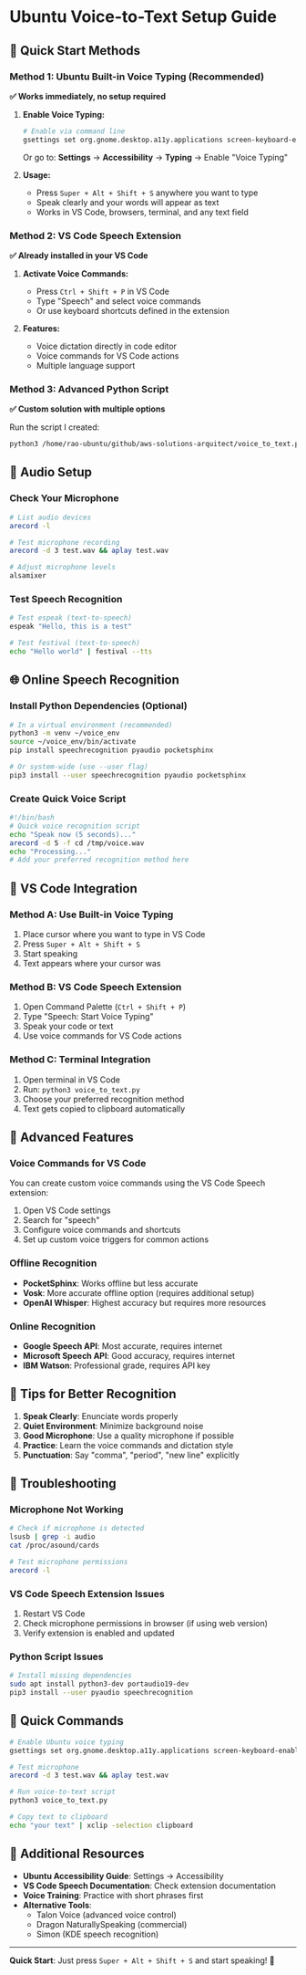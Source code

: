 # Ubuntu Voice-to-Text Setup Guide

## 🎤 Quick Start Methods

### Method 1: Ubuntu Built-in Voice Typing (Recommended)
**✅ Works immediately, no setup required**

1. **Enable Voice Typing:**
   ```bash
   # Enable via command line
   gsettings set org.gnome.desktop.a11y.applications screen-keyboard-enabled true
   ```
   
   Or go to: **Settings** → **Accessibility** → **Typing** → Enable "Voice Typing"

2. **Usage:**
   - Press `Super + Alt + Shift + S` anywhere you want to type
   - Speak clearly and your words will appear as text
   - Works in VS Code, browsers, terminal, and any text field

### Method 2: VS Code Speech Extension
**✅ Already installed in your VS Code**

1. **Activate Voice Commands:**
   - Press `Ctrl + Shift + P` in VS Code
   - Type "Speech" and select voice commands
   - Or use keyboard shortcuts defined in the extension

2. **Features:**
   - Voice dictation directly in code editor
   - Voice commands for VS Code actions
   - Multiple language support

### Method 3: Advanced Python Script
**✅ Custom solution with multiple options**

Run the script I created:
```bash
python3 /home/rao-ubuntu/github/aws-solutions-arquitect/voice_to_text.py
```

## 🔧 Audio Setup

### Check Your Microphone
```bash
# List audio devices
arecord -l

# Test microphone recording
arecord -d 3 test.wav && aplay test.wav

# Adjust microphone levels
alsamixer
```

### Test Speech Recognition
```bash
# Test espeak (text-to-speech)
espeak "Hello, this is a test"

# Test festival (text-to-speech)
echo "Hello world" | festival --tts
```

## 🌐 Online Speech Recognition

### Install Python Dependencies (Optional)
```bash
# In a virtual environment (recommended)
python3 -m venv ~/voice_env
source ~/voice_env/bin/activate
pip install speechrecognition pyaudio pocketsphinx

# Or system-wide (use --user flag)
pip3 install --user speechrecognition pyaudio pocketsphinx
```

### Create Quick Voice Script
```bash
#!/bin/bash
# Quick voice recognition script
echo "Speak now (5 seconds)..."
arecord -d 5 -f cd /tmp/voice.wav
echo "Processing..."
# Add your preferred recognition method here
```

## 🎯 VS Code Integration

### Method A: Use Built-in Voice Typing
1. Place cursor where you want to type in VS Code
2. Press `Super + Alt + Shift + S`
3. Start speaking
4. Text appears where your cursor was

### Method B: VS Code Speech Extension
1. Open Command Palette (`Ctrl + Shift + P`)
2. Type "Speech: Start Voice Typing"
3. Speak your code or text
4. Use voice commands for VS Code actions

### Method C: Terminal Integration
1. Open terminal in VS Code
2. Run: `python3 voice_to_text.py`
3. Choose your preferred recognition method
4. Text gets copied to clipboard automatically

## 🚀 Advanced Features

### Voice Commands for VS Code
You can create custom voice commands using the VS Code Speech extension:

1. Open VS Code settings
2. Search for "speech"
3. Configure voice commands and shortcuts
4. Set up custom voice triggers for common actions

### Offline Recognition
- **PocketSphinx**: Works offline but less accurate
- **Vosk**: More accurate offline option (requires additional setup)
- **OpenAI Whisper**: Highest accuracy but requires more resources

### Online Recognition
- **Google Speech API**: Most accurate, requires internet
- **Microsoft Speech API**: Good accuracy, requires internet
- **IBM Watson**: Professional grade, requires API key

## 📝 Tips for Better Recognition

1. **Speak Clearly**: Enunciate words properly
2. **Quiet Environment**: Minimize background noise
3. **Good Microphone**: Use a quality microphone if possible
4. **Practice**: Learn the voice commands and dictation style
5. **Punctuation**: Say "comma", "period", "new line" explicitly

## 🔧 Troubleshooting

### Microphone Not Working
```bash
# Check if microphone is detected
lsusb | grep -i audio
cat /proc/asound/cards

# Test microphone permissions
arecord -l
```

### VS Code Speech Extension Issues
1. Restart VS Code
2. Check microphone permissions in browser (if using web version)
3. Verify extension is enabled and updated

### Python Script Issues
```bash
# Install missing dependencies
sudo apt install python3-dev portaudio19-dev
pip3 install --user pyaudio speechrecognition
```

## 🎯 Quick Commands

```bash
# Enable Ubuntu voice typing
gsettings set org.gnome.desktop.a11y.applications screen-keyboard-enabled true

# Test microphone
arecord -d 3 test.wav && aplay test.wav

# Run voice-to-text script
python3 voice_to_text.py

# Copy text to clipboard
echo "your text" | xclip -selection clipboard
```

## 🔗 Additional Resources

- **Ubuntu Accessibility Guide**: Settings → Accessibility
- **VS Code Speech Documentation**: Check extension documentation
- **Voice Training**: Practice with short phrases first
- **Alternative Tools**: 
  - Talon Voice (advanced voice control)
  - Dragon NaturallySpeaking (commercial)
  - Simon (KDE speech recognition)

---

**Quick Start**: Just press `Super + Alt + Shift + S` and start speaking! 🎤
